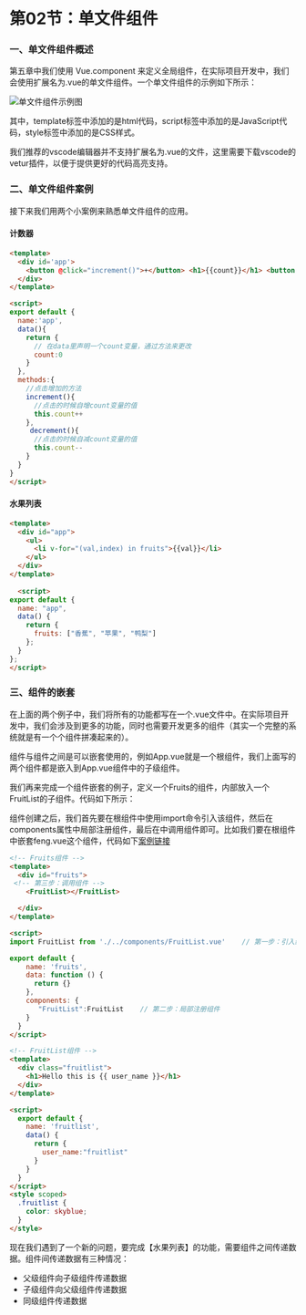 # 第02节：单文件组件

### 一、单文件组件概述

第五章中我们使用 Vue.component 来定义全局组件，在实际项目开发中，我们会使用扩展名为.vue的单文件组件。一个单文件组件的示例如下所示：

![单文件组件示例图](../../images/single.png)

其中，template标签中添加的是html代码，script标签中添加的是JavaScript代码，style标签中添加的是CSS样式。

我们推荐的vscode编辑器并不支持扩展名为.vue的文件，这里需要下载vscode的vetur插件，以便于提供更好的代码高亮支持。

### 二、单文件组件案例

接下来我们用两个小案例来熟悉单文件组件的应用。

#### 计数器
``` html
<template>
  <div id='app'>
    <button @click="increment()">+</button> <h1>{{count}}</h1> <button @click="decrement()">-</button>
  </div>
</template>

<script>
export default {
  name:'app',
  data(){
    return {
      // 在data里声明一个count变量，通过方法来更改
      count:0
    }
  },
  methods:{
    //点击增加的方法
    increment(){
      //点击的时候自增count变量的值
      this.count++
    },
     decrement(){
      //点击的时候自减count变量的值
      this.count--
    }
  }
}
</script>
```
#### 水果列表
``` html
<template>
  <div id="app">
    <ul>
      <li v-for="(val,index) in fruits">{{val}}</li>
    </ul>
  </div>
</template> 
  
  <script>
export default {
  name: "app",
  data() {
    return {
      fruits: ["香蕉", "苹果", "鸭梨"]
    };
  }
};
</script>
```
### 三、组件的嵌套

在上面的两个例子中，我们将所有的功能都写在一个.vue文件中。在实际项目开发中，我们会涉及到更多的功能，同时也需要开发更多的组件（其实一个完整的系统就是有一个个组件拼凑起来的）。

组件与组件之间是可以嵌套使用的，例如App.vue就是一个根组件，我们上面写的两个组件都是嵌入到App.vue组件中的子级组件。

我们再来完成一个组件嵌套的例子，定义一个Fruits的组件，内部放入一个FruitList的子组件。代码如下所示：

组件创建之后，我们首先要在根组件中使用import命令引入该组件，然后在components属性中局部注册组件，最后在<template></template>中调用组件即可。比如我们要在根组件中嵌套feng.vue这个组件，代码如下[案例链接](https://github.com/xiaozhoulee/xiaozhou-examples/tree/master/07-基于Vue的web项目开发/第02节%EF%BC%9A单文件组件/组件嵌套案例
)
``` html
<!-- Fruits组件 -->
<template>
  <div id="fruits">
 <!-- 第三步：调用组件 -->
    <FruitList></FruitList>

  </div>
</template>

<script>
import FruitList from './../components/FruitList.vue'    // 第一步：引入组件

export default {
    name: 'fruits', 
    data: function () {
      return {}
    },
    components: {
       "FruitList":FruitList    // 第二步：局部注册组件
    }
  }
</script>

```

``` html
<!-- FruitList组件 -->
<template>
  <div class="fruitlist">
    <h1>Hello this is {{ user_name }}</h1>
  </div>
</template>

<script>
  export default {
    name: 'fruitlist',
    data() {
      return {
        user_name:"fruitlist"
      }
    }
  }
</script>
<style scoped>
  .fruitlist {
    color: skyblue;
  }
</style>
```

现在我们遇到了一个新的问题，要完成【水果列表】的功能，需要组件之间传递数据。组件间传递数据有三种情况：

* 父级组件向子级组件传递数据
* 子级组件向父级组件传递数据
* 同级组件传递数据